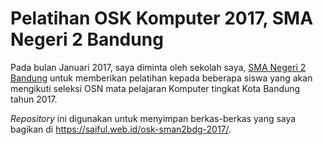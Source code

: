 # Pelatihan OSK Komputer 2017, SMA Negeri 2 Bandung

Pada bulan Januari 2017, saya diminta oleh sekolah saya, [SMA Negeri 2 Bandung](http://www.sman2bdg.sch.id) untuk memberikan pelatihan kepada beberapa siswa yang akan mengikuti seleksi OSN mata pelajaran Komputer tingkat Kota Bandung tahun 2017.

_Repository_ ini digunakan untuk menyimpan berkas-berkas yang saya bagikan di https://saiful.web.id/osk-sman2bdg-2017/.
